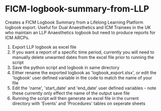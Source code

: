 # FICM-logbook-summary-from-LLP
Creates a FICM Logbook Summary from a Lifelong Learning Platform logbook export. 
Useful for Dual Anaesthetics and ICM Trainees in the UK who maintain an LLP Anaesthetics logbook but need to produce reports for ICM ARCPs. 

1. Export LLP logbook as excel file
2. If you want a report of a specific time period, currently you will need to manually delete unwanted dates from the excel file prior to running the script
3. Save the python script and logbook in same directory
4. Either rename the exported logbook as 'logbook_export.xlsx', or edit the 'logbook' user defined variable in the code to match the name of your file
5. Edit the 'name', 'start_date' and 'end_date' user defined variables - note these currently only effect the name of the output save file
6. Running the script will then generate an excel file in the current directory with 'Events' and 'Procedures' tables on seperate sheets
